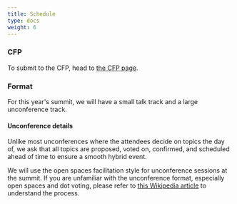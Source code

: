 ```yaml
---
title: Schedule
type: docs
weight: 6
---
```


### CFP

To submit to the CFP, head to [the CFP page].

[the CFP page]: /events/kcsna2021/cfp

### Format

For this year's summit, we will have a small talk track and a large unconference
track. 

#### Unconference details

Unlike most unconferences where the attendees decide on topics the day of, we
ask that all topics are proposed, voted on, confirmed, and scheduled ahead of
time to ensure a smooth hybrid event.

We will use the open spaces facilitation style for unconference sessions at the
summit. If you are unfamiliar with the unconference format, especially open
spaces and dot voting, please refer to [this Wikipedia article] to understand
the process.

[this Wikipedia article]: https://en.wikipedia.org/wiki/Unconference
